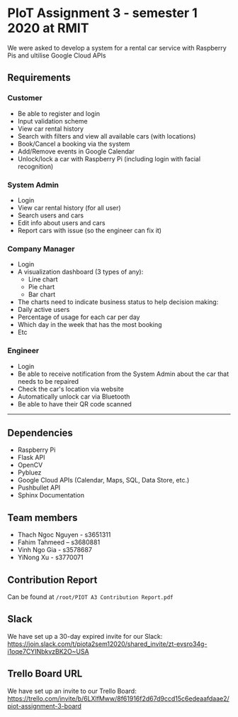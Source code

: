 # PIoT Assignment 3 - semester 1 2020 at RMIT

We were asked to develop a system for a rental car service with Raspberry Pis and ultilise Google Cloud APIs

## Requirements

### Customer

- Be able to register and login
- Input validation scheme
- View car rental history
- Search with filters and view all available cars (with locations)
- Book/Cancel a booking via the system
- Add/Remove events in Google Calendar
- Unlock/lock a car with Raspberry Pi (including login with facial recognition)

### System Admin

- Login
- View car rental history (for all user)
- Search users and cars
- Edit info about users and cars
- Report cars with issue (so the engineer can fix it)

### Company Manager

- Login
- A visualization dashboard (3 types of any):
  - Line chart
  - Pie chart 
  - Bar chart
 - The charts need to indicate business status to help decision making:
  - Daily active users
  - Percentage of usage for each car per day
  - Which day in the week that has the most booking
  - Etc

### Engineer

- Login 
- Be able to receive notification from the System Admin about the car that needs to be repaired
- Check the car's location via website
- Automatically unlock car via Bluetooth
- Be able to have their QR code scanned

---

## Dependencies

- Raspberry Pi
- Flask API
- OpenCV
- Pybluez
- Google Cloud APIs (Calendar, Maps, SQL, Data Store, etc.)
- Pushbullet API
- Sphinx Documentation

## Team members

- Thach Ngoc Nguyen - s3651311
- Fahim Tahmeed – s3680881
- Vinh Ngo Gia - s3578687
- YiNong Xu - s3770071

## Contribution Report

Can be found at `/root/PIOT A3 Contribution Report.pdf`

## Slack

We have set up a 30-day expired invite for our Slack: https://join.slack.com/t/piota2sem12020/shared_invite/zt-evsro34g-i1oqe7CYINbkvzBK2O~USA

## Trello Board URL

We have set up an invite to our Trello Board: https://trello.com/invite/b/6LXlfMww/8f61916f2d67d9ccd15c6edeaafdaae2/piot-assignment-3-board
